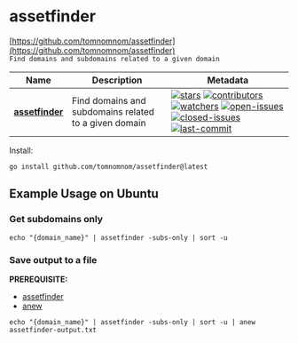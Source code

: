 # assetfinder  
[https://github.com/tomnomnom/assetfinder](https://github.com/tomnomnom/assetfinder)  
`Find domains and subdomains related to a given domain`  

| Name | Description | Metadata |
| ------ | ------------ | ---------- |
| **[assetfinder](https://github.com/tomnomnom/assetfinder)** | Find domains and subdomains related to a given domain |[![stars](https://badgen.net/github/stars/tomnomnom/assetfinder)](https://badgen.net/github/stars/tomnomnom/assetfinder) [![contributors](https://badgen.net/github/contributors/tomnomnom/assetfinder)](https://badgen.net/github/contributors/tomnomnom/assetfinder) [![watchers](https://badgen.net/github/watchers/tomnomnom/assetfinder)](https://badgen.net/github/watchers/tomnomnom/assetfinder) [![open-issues](https://badgen.net/github/open-issues/tomnomnom/assetfinder)](https://badgen.net/github/open-issues/tomnomnom/assetfinder) [![closed-issues](https://badgen.net/github/closed-issues/tomnomnom/assetfinder)](https://badgen.net/github/closed-issues/tomnomnom/assetfinder) [![last-commit](https://badgen.net/github/last-commit/tomnomnom/assetfinder)](https://badgen.net/github/last-commit/tomnomnom/assetfinder) |  

Install:  
```
go install github.com/tomnomnom/assetfinder@latest
```   

## Example Usage on Ubuntu  

### Get subdomains only  
```
echo "{domain_name}" | assetfinder -subs-only | sort -u
```  

### Save output to a file  
**PREREQUISITE:**  
- [assetfinder](https://github.com/tomnomnom/assetfinder)  
- [anew](https://github.com/tomnomnom/anew)  

```
echo "{domain_name}" | assetfinder -subs-only | sort -u | anew assetfinder-output.txt
```
